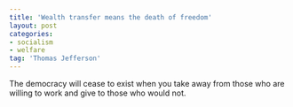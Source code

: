 ```yaml
---
title: 'Wealth transfer means the death of freedom'
layout: post
categories:
- socialism
- welfare
tag: 'Thomas Jefferson'
---
```


The democracy will cease to exist when you take away from those who are willing to work and give to those who would not.